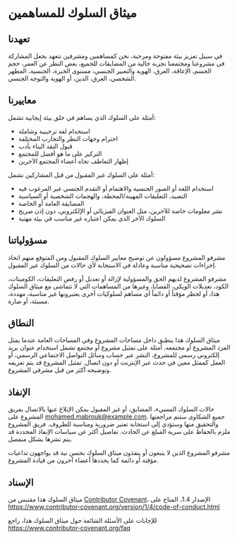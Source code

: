 # ميثاق السلوك للمساهمين

## تعهدنا

في سبيل تعزيز بيئة مفتوحة ومرحبة، نحن كمساهمين ومشرفين نتعهد بجعل المشاركة في مشروعنا ومجتمعنا تجربة خالية من المضايقات للجميع، بغض النظر عن العمر، حجم الجسم، الإعاقة، العرق، الهوية والتعبير الجنسي، مستوى الخبرة، الجنسية، المظهر الشخصي، العرق، الدين، أو الهوية والتوجه الجنسي.

## معاييرنا

أمثلة على السلوك الذي يساهم في خلق بيئة إيجابية تشمل:

* استخدام لغة ترحيبية وشاملة
* احترام وجهات النظر والتجارب المختلفة
* قبول النقد البناء بأدب
* التركيز على ما هو أفضل للمجتمع
* إظهار التعاطف تجاه أعضاء المجتمع الآخرين

أمثلة على السلوك غير المقبول من قبل المشاركين تشمل:

* استخدام اللغة أو الصور الجنسية والاهتمام أو التقدم الجنسي غير المرغوب فيه
* التصيد، التعليقات المهينة/المحطة، والهجمات الشخصية أو السياسية
* المضايقة العامة أو الخاصة
* نشر معلومات خاصة للآخرين، مثل العنوان الفيزيائي أو الإلكتروني، دون إذن صريح
* السلوك الآخر الذي يمكن اعتباره غير مناسب في بيئة مهنية

## مسؤولياتنا

مشرفو المشروع مسؤولون عن توضيح معايير السلوك المقبول ومن المتوقع منهم اتخاذ إجراءات تصحيحية مناسبة وعادلة في الاستجابة لأي حالات من السلوك غير المقبول.

مشرفو المشروع لديهم الحق والمسؤولية لإزالة أو تعديل أو رفض التعليقات، الكوميتات، الكود، تعديلات الويكي، القضايا، وغيرها من المساهمات التي لا تتماشى مع ميثاق السلوك هذا، أو لحظر مؤقتاً أو دائماً أي مساهم لسلوكيات أخرى يعتبرونها غير مناسبة، مهددة، مسيئة، أو ضارة.

## النطاق

ميثاق السلوك هذا ينطبق داخل مساحات المشروع وفي المساحات العامة عندما يمثل الفرد المشروع أو مجتمعه. أمثلة على تمثيل مشروع أو مجتمع تشمل استخدام عنوان بريد إلكتروني رسمي للمشروع، النشر عبر حساب وسائل التواصل الاجتماعي الرسمي، أو العمل كممثل معين في حدث عبر الإنترنت أو دون اتصال. تمثيل المشروع قد يتم تعريفه وتوضيحه أكثر من قبل مشرفي المشروع.

## الإنفاذ

حالات السلوك المسيء، المضايق، أو غير المقبول يمكن الإبلاغ عنها بالاتصال بفريق المشروع على mohamed.mabrouk@example.com. جميع الشكاوى ستتم مراجعتها والتحقيق منها وستؤدي إلى استجابة تعتبر ضرورية ومناسبة للظروف. فريق المشروع ملزم بالحفاظ على سرية المبلغ عن الحادث. تفاصيل أكثر عن سياسات الإنفاذ المحددة قد يتم نشرها بشكل منفصل.

مشرفو المشروع الذين لا يتبعون أو ينفذون ميثاق السلوك بحسن نية قد يواجهون تداعيات مؤقتة أو دائمة كما يحددها أعضاء آخرون من قيادة المشروع.

## الإسناد

ميثاق السلوك هذا مقتبس من [Contributor Covenant][homepage]، الإصدار 1.4، المتاح على https://www.contributor-covenant.org/version/1/4/code-of-conduct.html

[homepage]: https://www.contributor-covenant.org

للإجابات على الأسئلة الشائعة حول ميثاق السلوك هذا، راجع https://www.contributor-covenant.org/faq